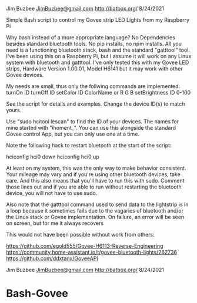 
Jim Buzbee
JimBuzbee@gmail.com
http://batbox.org/
8/24/2021

Simple Bash script to control my Govee strip LED Lights from my Raspberry Pi

Why bash instead of a more appropriate language? No Dependencies besides
standard bluetooth tools. No pip installs, no npm installs.  All you need is a
functioning bluetooth stack, bash and the standard "gatttool" tool. I've been
using this on a Raspberry Pi, but I assume it will work on any Linux system with
bluetooth and gatttool. I've only tested this with my Govee LED strips, Hardware
Version 1.00.01, Model H6141 but it may work with other Govee devices.

My needs are small, thus only the follwing commands are implemented:
   turnOn ID
   turnOff ID
   setColor ID ColorName or R G B
   setBrightness ID 0-100

See the script for details and examples. Change the device ID(s) to match yours.

Use "sudo hcitool lescan" to find the ID of your devices. The names for mine started
with "ihoment_". You can use this alongside the standard Govee control App, but you
can only use one at a time.

Note the following hack to restart bluetooth at the start of the script:

hciconfig hci0 down
hciconfig hci0 up

At least on my system, this was the only way to make behavior consistent.  Your
mileage may vary and if you're using other bluetooth devices, take care. And this
also means that you'll have to run this with sudo. Comment those lines out and if
you are able to run without restarting the bluetooth device, you will not have to
use sudo.

Also note that the gatttool command used to send data to the lightstrip is in
a loop because it sometimes fails due to the vagaries of bluetooth and/or the
Linux stack or Govee implementation. On failure, an error will be seen on screen,
but for me it always recovers


This would not have been possible without work from others:

https://github.com/egold555/Govee-H6113-Reverse-Engineering
https://community.home-assistant.io/t/govee-bluetooth-lights/262736
https://github.com/ddxtanx/GoveeAPI



Jim Buzbee
JimBuzbee@gmail.com
http://batbox.org/
8/24/2021


# Bash-Govee
